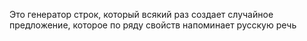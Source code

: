 Это генератор строк, который всякий раз создает случайное предложение, которое по ряду свойств напоминает русскую речь